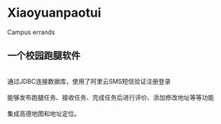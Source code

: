 # Xiaoyuanpaotui
Campus errands
## **一个校园跑腿软件**
<br>通过JDBC连接数据库，使用了阿里云SMS短信验证注册登录<br>
<br>能够发布跑腿任务、接收任务、完成任务后进行评价、添加修改地址等等功能<br>
<br>集成高德地图和地址定位。<br>
